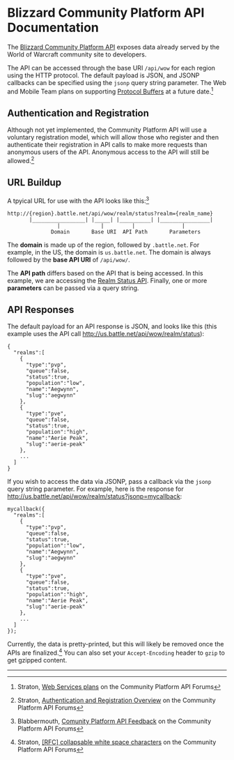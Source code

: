Blizzard Community Platform API Documentation
=============================================

The [Blizzard Community Platform API](http://us.battle.net/wow/en/forum/2626217/) exposes data already served by the World of Warcraft community site to developers.

The API can be accessed through the base URI `/api/wow` for each region using the HTTP protocol. The default payload is JSON, and JSONP callbacks can be specified using the `jsonp` query string parameter. The Web and Mobile Team plans on supporting [Protocol Buffers](http://code.google.com/apis/protocolbuffers/docs/overview.html) at a future date.[^protocol-buffer-support]

Authentication and Registration
-------------------------------

Although not yet implemented, the Community Platform API will use a voluntary registration model, which will allow those who register and then authenticate their registration in API calls to make more requests than anonymous users of the API. Anonymous access to the API will still be allowed.[^registration]

URL Buildup
-----------

A tpyical URL for use with the API looks like this:[^url-buildup]

    http://{region}.battle.net/api/wow/realm/status?realm={realm_name}
           |_________________| |_____| |__________| |________________|
                    |             |         |               |
                  Domain       Base URI  API Path       Parameters

The **domain** is made up of the region, followed by `.battle.net`. For example, in the US, the domain is `us.battle.net`. The domain is always followed by the **base API URI** of `/api/wow/`.

The **API path** differs based on the API that is being accessed. In this example, we are accessing the [Realm Status API](/api/realm.html). Finally, one or more **parameters** can be passed via a query string.

API Responses
-------------

The default payload for an API response is JSON, and looks like this (this example uses the API call <http://us.battle.net/api/wow/realm/status>):

    {
      "realms":[
        {
          "type":"pvp",
          "queue":false,
          "status":true,
          "population":"low",
          "name":"Aegwynn",
          "slug":"aegwynn"
        },
        {
          "type":"pve",
          "queue":false,
          "status":true,
          "population":"high",
          "name":"Aerie Peak",
          "slug":"aerie-peak"
        },
        ...
      ]
    }

If you wish to access the data via JSONP, pass a callback via the `jsonp` query string parameter. For example, here is the response for <http://us.battle.net/api/wow/realm/status?jsonp=mycallback>:

    mycallback({
      "realms":[
        {
          "type":"pvp",
          "queue":false,
          "status":true,
          "population":"low",
          "name":"Aegwynn",
          "slug":"aegwynn"
        },
        {
          "type":"pve",
          "queue":false,
          "status":true,
          "population":"high",
          "name":"Aerie Peak",
          "slug":"aerie-peak"
        },
        ...
      ]
    });

Currently, the data is pretty-printed, but this will likely be removed once the APIs are finalized.[^json-pretty-print] You can also set your `Accept-Encoding` header to `gzip` to get gzipped content.

---

[^url-buildup]: Blabbermouth, [Comunity Platform API Feedback](http://us.battle.net/wow/en/forum/topic/2592851202#1) on the Community Platform API Forums

[^registration]: Straton, [Authentication and Registration Overview](http://us.battle.net/wow/en/forum/topic/2369881359) on the Community Platform API Forums

[^protocol-buffer-support]: Straton, [Web Services plans](http://us.battle.net/wow/en/forum/topic/2593004215#2) on the Community Platform API Forums

[^json-pretty-print]: Straton, [[RFC] collapsable white space characters](http://us.battle.net/wow/en/forum/topic/2548997698#7) on the Community Platform API Forums
